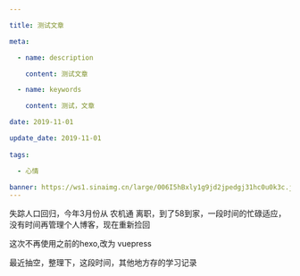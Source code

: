 ```yaml
---

title: 测试文章

meta:

  - name: description

    content: 测试文章

  - name: keywords

    content: 测试，文章

date: 2019-11-01

update_date: 2019-11-01
 
tags: 

  - 心情

banner: https://ws1.sinaimg.cn/large/006I5hBxly1g9jd2jpedgj31hc0u0k3c.jpg
---
```


失踪人口回归，今年3月份从 农机通 离职，到了58到家，一段时间的忙碌适应，没有时间再管理个人博客，现在重新捡回

这次不再使用之前的hexo,改为 vuepress

最近抽空，整理下，这段时间，其他地方存的学习记录


